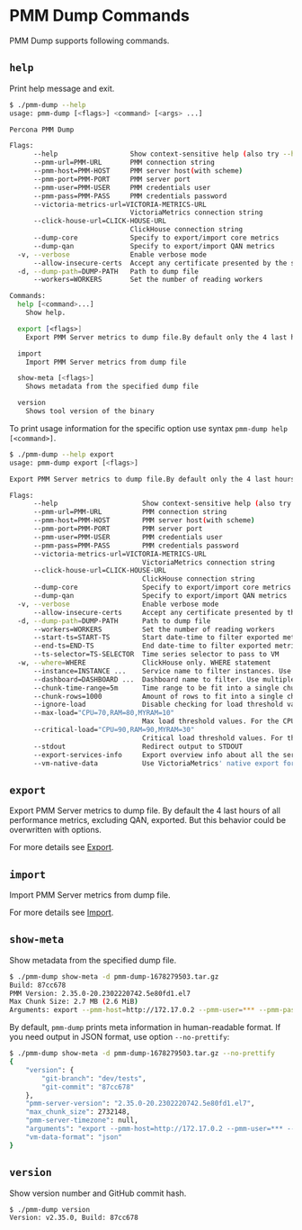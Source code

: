 # PMM Dump Commands

PMM Dump supports following commands.

## `help`

Print help message and exit.

``` {.bash data-prompt="$" }
$ ./pmm-dump --help
usage: pmm-dump [<flags>] <command> [<args> ...]

Percona PMM Dump

Flags:
      --help                  Show context-sensitive help (also try --help-long and --help-man).
      --pmm-url=PMM-URL       PMM connection string
      --pmm-host=PMM-HOST     PMM server host(with scheme)
      --pmm-port=PMM-PORT     PMM server port
      --pmm-user=PMM-USER     PMM credentials user
      --pmm-pass=PMM-PASS     PMM credentials password
      --victoria-metrics-url=VICTORIA-METRICS-URL  
                              VictoriaMetrics connection string
      --click-house-url=CLICK-HOUSE-URL  
                              ClickHouse connection string
      --dump-core             Specify to export/import core metrics
      --dump-qan              Specify to export/import QAN metrics
  -v, --verbose               Enable verbose mode
      --allow-insecure-certs  Accept any certificate presented by the server and any host name in that certificate
  -d, --dump-path=DUMP-PATH   Path to dump file
      --workers=WORKERS       Set the number of reading workers

Commands:
  help [<command>...]
    Show help.

  export [<flags>]
    Export PMM Server metrics to dump file.By default only the 4 last hours are exported, but it can be configured via start-ts/end-ts options

  import
    Import PMM Server metrics from dump file

  show-meta [<flags>]
    Shows metadata from the specified dump file

  version
    Shows tool version of the binary
```

To print usage information for the specific option use syntax `pmm-dump help [<command>]`.

``` {.bash data-prompt="$" }
$ ./pmm-dump --help export
usage: pmm-dump export [<flags>]

Export PMM Server metrics to dump file.By default only the 4 last hours are exported, but it can be configured via start-ts/end-ts options

Flags:
      --help                     Show context-sensitive help (also try --help-long and --help-man).
      --pmm-url=PMM-URL          PMM connection string
      --pmm-host=PMM-HOST        PMM server host(with scheme)
      --pmm-port=PMM-PORT        PMM server port
      --pmm-user=PMM-USER        PMM credentials user
      --pmm-pass=PMM-PASS        PMM credentials password
      --victoria-metrics-url=VICTORIA-METRICS-URL  
                                 VictoriaMetrics connection string
      --click-house-url=CLICK-HOUSE-URL  
                                 ClickHouse connection string
      --dump-core                Specify to export/import core metrics
      --dump-qan                 Specify to export/import QAN metrics
  -v, --verbose                  Enable verbose mode
      --allow-insecure-certs     Accept any certificate presented by the server and any host name in that certificate
  -d, --dump-path=DUMP-PATH      Path to dump file
      --workers=WORKERS          Set the number of reading workers
      --start-ts=START-TS        Start date-time to filter exported metrics, ex. 2006-01-02T15:04:05Z07:00
      --end-ts=END-TS            End date-time to filter exported metrics, ex. 2006-01-02T15:04:05Z07:00
      --ts-selector=TS-SELECTOR  Time series selector to pass to VM
  -w, --where=WHERE              ClickHouse only. WHERE statement
      --instance=INSTANCE ...    Service name to filter instances. Use multiple times to filter by multiple instances
      --dashboard=DASHBOARD ...  Dashboard name to filter. Use multiple times to filter by multiple dashboards
      --chunk-time-range=5m      Time range to be fit into a single chunk (core metrics). 5 minutes by default, example '45s', '5m', '1h'
      --chunk-rows=1000          Amount of rows to fit into a single chunk (qan metrics)
      --ignore-load              Disable checking for load threshold values
      --max-load="CPU=70,RAM=80,MYRAM=10"  
                                 Max load threshold values. For the CPU value is overall regardless cores count: 0-100%
      --critical-load="CPU=90,RAM=90,MYRAM=30"  
                                 Critical load threshold values. For the CPU value is overall regardless cores count: 0-100%
      --stdout                   Redirect output to STDOUT
      --export-services-info     Export overview info about all the services, that are being monitored
      --vm-native-data           Use VictoriaMetrics' native export format. Reduces dump size, but can be incompatible between PMM versions
```

## `export`

Export PMM Server metrics to dump file. By default the 4 last hours of all performance metrics, excluding QAN, exported. But this behavior could be overwritten with options.

For more details see [Export](export.md).

## `import`

Import PMM Server metrics from dump file.

For more details see [Import](import.md).

## `show-meta`

Show metadata from the specified dump file.

``` {.bash data-prompt="$" }
$ ./pmm-dump show-meta -d pmm-dump-1678279503.tar.gz 
Build: 87cc678
PMM Version: 2.35.0-20.2302220742.5e80fd1.el7
Max Chunk Size: 2.7 MB (2.6 MiB)
Arguments: export --pmm-host=http://172.17.0.2 --pmm-user=*** --pmm-pass=*** --pmm-port=80 --ignore-load=true
```

By default, `pmm-dump` prints meta information in human-readable format. If you need output in JSON format, use option `--no-prettify`:

``` {.bash data-prompt="$" }
$ ./pmm-dump show-meta -d pmm-dump-1678279503.tar.gz --no-prettify  
{
	"version": {
		"git-branch": "dev/tests",
		"git-commit": "87cc678"
	},
	"pmm-server-version": "2.35.0-20.2302220742.5e80fd1.el7",
	"max_chunk_size": 2732148,
	"pmm-server-timezone": null,
	"arguments": "export --pmm-host=http://172.17.0.2 --pmm-user=*** --pmm-pass=*** --pmm-port=80 --ignore-load=true",
	"vm-data-format": "json"
}
```

## `version`

Show version number and GitHub commit hash.

``` {.bash data-prompt="$" }
$ ./pmm-dump version
Version: v2.35.0, Build: 87cc678
```
